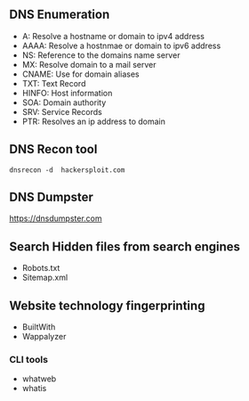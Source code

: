 ## DNS Enumeration

- A: Resolve a hostname or domain to ipv4 address
- AAAA: Resolve a hostnmae or domain to ipv6 address
- NS: Reference to the domains name server
- MX: Resolve domain to a mail server
- CNAME: Use for domain aliases
- TXT: Text Record
- HINFO: Host information
- SOA: Domain authority
- SRV: Service Records
- PTR: Resolves an ip address to domain

## DNS Recon tool
```
dnsrecon -d  hackersploit.com
```

## DNS Dumpster 
https://dnsdumpster.com

## Search Hidden files from search engines
- Robots.txt
- Sitemap.xml

## Website technology fingerprinting
- BuiltWith
- Wappalyzer
### CLI tools
- whatweb
- whatis
  


  

